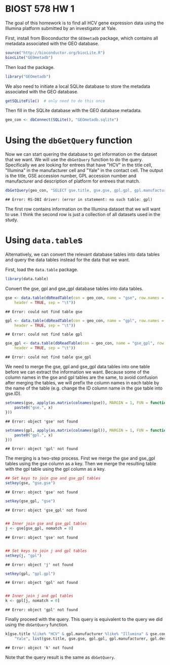 BIOST 578 HW 1  
========================================================


The goal of this homework is to find all HCV gene expression data using the Illumina platform submitted by an investigator at Yale.

First, install from Bioconductor the `GEOmetadb` package, which contains all metadata associated with the GEO database.  


```r
source("http://bioconductor.org/biocLite.R")
biocLite("GEOmetadb")
```


Then load the package. 


```r
library("GEOmetadb")
```


We also need to initiate a local SQLite database to store the metadata associated with the GEO database.


```r
getSQLiteFile()  # only need to do this once 
```


Then fill in the SQLite database with the GEO database metadata. 


```r
geo_con <- dbConnect(SQLite(), "GEOmetadb.sqlite")
```


# Using the `dbGetQuery` function

Now we can start quering the database to get information on the dataset that we want. We will use the `dbGetQuery` function to do the query. Specifically we are looking for entrees that have "HCV" in the title cell, "Illumina" in the manufacturer cell and "Yale" in the contact cell. The output is the title, GSE accession number, GPL accession number and manufacturer and description of platform for entrees that match. 


```r
dbGetQuery(geo_con, "SELECT gse.title, gse.gse, gpl.gpl, gpl.manufacturer, gpl.description FROM (gse JOIN gse_gpl ON gse.gse=gse_gpl.gse) j JOIN gpl ON j.gpl=gpl.gpl WHERE gse.title LIKE '%HCV%' AND gpl.manufacturer LIKE '%Illumina%' AND gse.contact LIKE '%Yale%';")
```

```
## Error: RS-DBI driver: (error in statement: no such table: gpl)
```


The first row contains information on the Illumina dataset that we will want to use. I think the second row is just a collection of all datasets used in the study. 

# Using `data.table`s

Alternatively, we can convert the relevant database tables into data tables and query the data tables instead for the data that we want.

First, load the `data.table` package. 


```r
library(data.table)
```


Convert the gse, gpl and gse_gpl database tables into data tables.


```r
gse <- data.table(dbReadTable(con = geo_con, name = "gse", row.names = FALSE, 
    header = TRUE, sep = "\t"))
```

```
## Error: could not find table gse
```

```r
gpl <- data.table(dbReadTable(con = geo_con, name = "gpl", row.names = FALSE, 
    header = TRUE, sep = "\t"))
```

```
## Error: could not find table gpl
```

```r
gse_gpl <- data.table(dbReadTable(con = geo_con, name = "gse_gpl", row.names = FALSE, 
    header = TRUE, sep = "\t"))
```

```
## Error: could not find table gse_gpl
```


We need to merge the gse, gpl and gse_gpl data tables into one table before we can extract the information we want. Because some of the column names in the gse and gpl tables are the same, to avoid confusion after merging the tables, we will prefix the column names in each table by the name of the table (e.g. change the ID column name in the gse table into gse.ID).


```r
setnames(gse, apply(as.matrix(colnames(gse)), MARGIN = 1, FUN = function(x) {
    paste0("gse.", x)
}))
```

```
## Error: object 'gse' not found
```

```r
setnames(gpl, apply(as.matrix(colnames(gpl)), MARGIN = 1, FUN = function(x) {
    paste0("gpl.", x)
}))
```

```
## Error: object 'gpl' not found
```


The merging is a two-step process. First we merge the gse and gse_gpl tables using the gse column as a key. Then we merge the resulting table with the gpl table using the gpl column as a key.


```r
## Set keys to join gse and gse_gpl tables
setkey(gse, "gse.gse")
```

```
## Error: object 'gse' not found
```

```r
setkey(gse_gpl, "gse")
```

```
## Error: object 'gse_gpl' not found
```

```r

## Inner join gse and gse_gpl tables
j <- gse[gse_gpl, nomatch = 0]
```

```
## Error: object 'gse' not found
```

```r

## Set keys to join j and gpl tables
setkey(j, "gpl")
```

```
## Error: object 'j' not found
```

```r
setkey(gpl, "gpl.gpl")
```

```
## Error: object 'gpl' not found
```

```r

## Inner join j and gpl tables
k <- gpl[j, nomatch = 0]
```

```
## Error: object 'gpl' not found
```


Finally proceed with the query. This query is equivalent to the query we did using the `dbGetQuery` function.


```r
k[gse.title %like% "HCV" & gpl.manufacturer %like% "Illumina" & gse.contact %like% 
    "Yale", list(gse.title, gse.gse, gpl.gpl, gpl.manufacturer, gpl.description)]
```

```
## Error: object 'k' not found
```


Note that the query result is the same as `dbGetQuery`.
